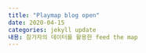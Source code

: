 ```yaml
---
title: "Playmap blog open"
date: 2020-04-15 
categories: jekyll update
내용: 참가자의 데이터를 활용한 feed the map
---
```


